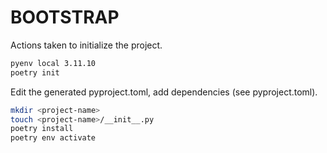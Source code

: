 # BOOTSTRAP

Actions taken to initialize the project.

```bash
pyenv local 3.11.10
poetry init
```

Edit the generated pyproject.toml, add dependencies (see pyproject.toml).

```bash
mkdir <project-name>
touch <project-name>/__init__.py
poetry install
poetry env activate
```
